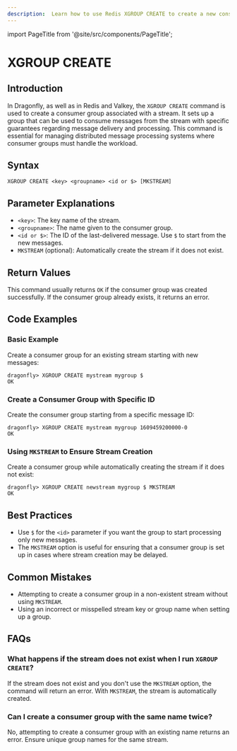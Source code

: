 ```yaml
---
description:  Learn how to use Redis XGROUP CREATE to create a new consumer group.
---
```


import PageTitle from '@site/src/components/PageTitle';

# XGROUP CREATE

<PageTitle title="Redis XGROUP CREATE Command (Documentation) | Dragonfly" />

## Introduction

In Dragonfly, as well as in Redis and Valkey, the `XGROUP CREATE` command is used to create a consumer group associated with a stream.
It sets up a group that can be used to consume messages from the stream with specific guarantees regarding message delivery and processing.
This command is essential for managing distributed message processing systems where consumer groups must handle the workload.

## Syntax

```shell
XGROUP CREATE <key> <groupname> <id or $> [MKSTREAM]
```

## Parameter Explanations

- `<key>`: The key name of the stream.
- `<groupname>`: The name given to the consumer group.
- `<id or $>`: The ID of the last-delivered message. Use `$` to start from the new messages.
- `MKSTREAM` (optional): Automatically create the stream if it does not exist.

## Return Values

This command usually returns `OK` if the consumer group was created successfully.
If the consumer group already exists, it returns an error.

## Code Examples

### Basic Example

Create a consumer group for an existing stream starting with new messages:

```shell
dragonfly> XGROUP CREATE mystream mygroup $
OK
```

### Create a Consumer Group with Specific ID

Create the consumer group starting from a specific message ID:

```shell
dragonfly> XGROUP CREATE mystream mygroup 1609459200000-0
OK
```

### Using `MKSTREAM` to Ensure Stream Creation

Create a consumer group while automatically creating the stream if it does not exist:

```shell
dragonfly> XGROUP CREATE newstream mygroup $ MKSTREAM
OK
```

## Best Practices

- Use `$` for the `<id>` parameter if you want the group to start processing only new messages.
- The `MKSTREAM` option is useful for ensuring that a consumer group is set up in cases where stream creation may be delayed.

## Common Mistakes

- Attempting to create a consumer group in a non-existent stream without using `MKSTREAM`.
- Using an incorrect or misspelled stream key or group name when setting up a group.

## FAQs

### What happens if the stream does not exist when I run `XGROUP CREATE`?

If the stream does not exist and you don't use the `MKSTREAM` option, the command will return an error.
With `MKSTREAM`, the stream is automatically created.

### Can I create a consumer group with the same name twice?

No, attempting to create a consumer group with an existing name returns an error.
Ensure unique group names for the same stream.